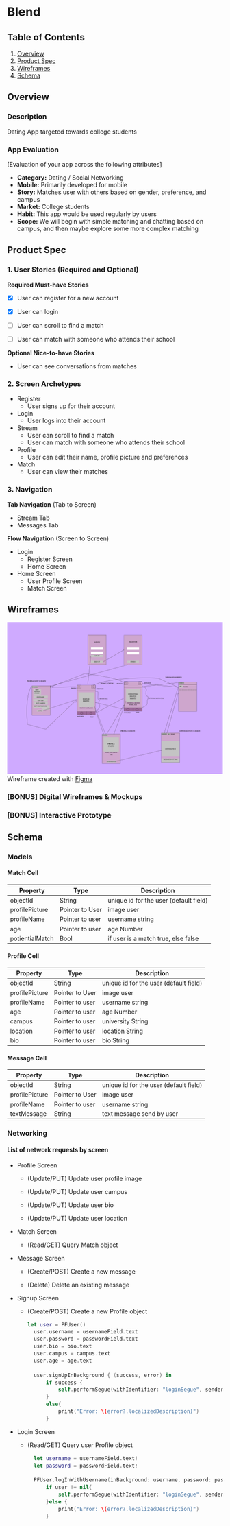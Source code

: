 # Blend

## Table of Contents
1. [Overview](#Overview)
1. [Product Spec](#Product-Spec)
1. [Wireframes](#Wireframes)
2. [Schema](#Schema)

## Overview
### Description
Dating App targeted towards college students

### App Evaluation
[Evaluation of your app across the following attributes]
- **Category:** Dating / Social Networking
- **Mobile:** Primarily developed for mobile
- **Story:** Matches user with others based on gender, preference, and campus
- **Market:** College students
- **Habit:** This app would be used regularly by users
- **Scope:** We will begin with simple matching and chatting based on campus, and then maybe explore some more complex matching

## Product Spec

### 1. User Stories (Required and Optional)

**Required Must-have Stories**
- [x] User can register for a new account
- [x] User can login
- [ ] User can scroll to find a match
- [ ] User can match with someone who attends their school


**Optional Nice-to-have Stories**

* User can see conversations from matches

### 2. Screen Archetypes

* Register
   * User signs up for their account
* Login
   * User logs into their account
* Stream
   * User can scroll to find a match
   * User can match with someone who attends their school
* Profile
   * User can edit their name, profile picture and preferences
* Match
   * User can view their matches

### 3. Navigation

**Tab Navigation** (Tab to Screen)

* Stream Tab
* Messages Tab

**Flow Navigation** (Screen to Screen)

* Login
   * Register Screen
   * Home Screen
* Home Screen
   * User Profile Screen
   * Match Screen

## Wireframes
![Screenshot](Wireframe.png)
Wireframe created with [Figma](https://www.figma.com/)

### [BONUS] Digital Wireframes & Mockups

### [BONUS] Interactive Prototype

## Schema 
<!-- [This section will be completed in Unit 9] -->

### Models

#### Match Cell

   | Property      | Type     | Description |
   | ------------- | -------- | ------------|
   | objectId      | String   | unique id for the user (default field) |
   | profilePicture| Pointer to User| image user |
   | profileName   | Pointer to user| username string|
   | age           | Pointer to user| age Number |
   | potientialMatch|Bool     | if user is a match true, else false|

#### Profile Cell

   | Property      | Type     | Description |
   | ------------- | -------- | ------------|
   | objectId      | String   | unique id for the user (default field) |
   | profilePicture| Pointer to User| image user |
   | profileName   | Pointer to user| username string|
   | age           | Pointer to user| age Number |
   | campus        | Pointer to user| university String|
   | location      | Pointer to user| location String|
   | bio           | Pointer to user| bio String|

#### Message Cell
   | Property      | Type     | Description |
   | ------------- | -------- | ------------|
   | objectId      | String   | unique id for the user (default field) |
   | profilePicture| Pointer to User| image user |
   | profileName   | Pointer to user| username string|
   | textMessage   | String         | text message send by user|



### Networking

#### List of network requests by screen

- Profile Screen

  - (Update/PUT) Update user profile image

  - (Update/PUT) Update user campus

  - (Update/PUT) Update user bio

  - (Update/PUT) Update user location

- Match Screen

  - (Read/GET) Query Match object

- Message Screen

  - (Create/POST) Create a new message

  - (Delete) Delete an existing message

- Signup Screen
      
  - (Create/POST) Create a new Profile object

     ```swift
     let user = PFUser()
       user.username = usernameField.text
       user.password = passwordField.text
       user.bio = bio.text
       user.campus = campus.text
       user.age = age.text
       
       user.signUpInBackground { (success, error) in
           if success {
               self.performSegue(withIdentifier: "loginSegue", sender: nil)
           }
           else{
               print("Error: \(error?.localizedDescription)")
           }
     ```

- Login Screen
   
  - (Read/GET) Query user Profile object

     ```swift
       let username = usernameField.text!
       let password = passwordField.text!
       
       PFUser.logInWithUsername(inBackground: username, password: password) { (user, error) in    
           if user != nil{
               self.performSegue(withIdentifier: "loginSegue", sender: nil)
           }else {
               print("Error: \(error?.localizedDescription)")
           }
     ```




<!-- - [Create basic snippets for each Parse network request]
- [OPTIONAL: List endpoints if using existing API such as Yelp] -->
